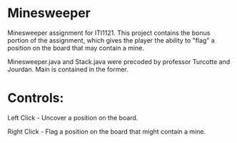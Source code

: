 # Minesweeper
Minesweeper assignment for ITI1121. This project contains the bonus portion of the assignment, which gives the player the ability to "flag" a position on the board that may contain a mine.  

Minesweeper.java and Stack.java were precoded by professor Turcotte and Jourdan. Main is contained in the former.

# Controls:

Left Click - Uncover a position on the board.

Right Click - Flag a position on the board that might contain a mine.
